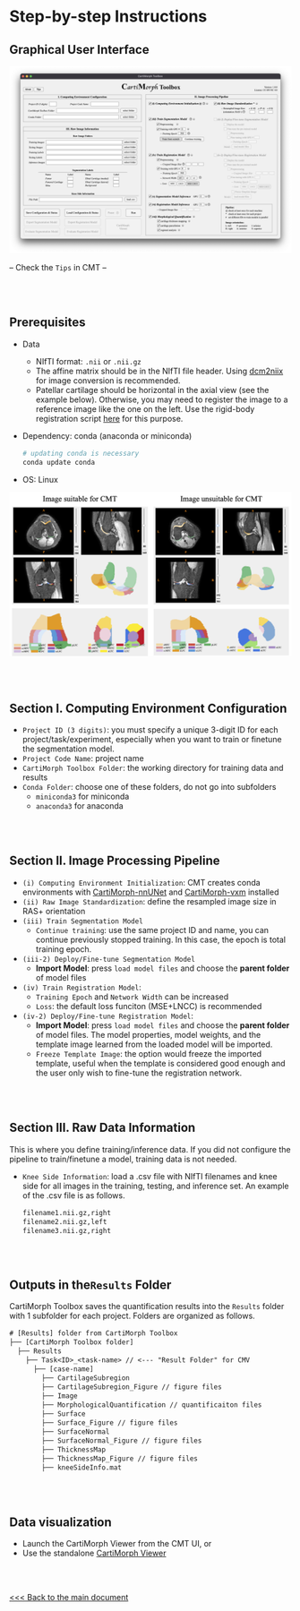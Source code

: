 # Step-by-step Instructions

## Graphical User Interface

![CMT-UI](instructions.assets/CMT-UI.png)

– Check the `Tips` in CMT –

<br/>
<br/>

## Prerequisites

- Data
  - NIfTI format: `.nii` or `.nii.gz`
  - The affine matrix should be in the NIfTI file header. Using [dcm2niix](https://github.com/rordenlab/dcm2niix) for image conversion is recommended.
  - Patellar cartilage should be horizontal in the axial view (see the example below). Otherwise, you may need to register the image to a reference image like the one on the left. Use the rigid-body registration script [here](https://github.com/YongchengYAO/CartiMorph-Toolbox/blob/main/Scripts/preCMT/CMT_regNIfTI_rigid.m) for this purpose.
  
- Dependency: conda (anaconda or miniconda)

  ```bash
  # updating conda is necessary
  conda update conda
  ```

- OS: Linux

![example-MRI](instructions.assets/example-MRI.png)

<br/>
<br/>

## Section I. Computing Environment Configuration

- `Project ID (3 digits)`: you must specify a unique 3-digit ID for each project/task/experiment, especially when you want to train or finetune the segmentation model.
- `Project Code Name`: project name
- `CartiMorph Toolbox Folder`: the working directory for training data and results
- `Conda Folder`: choose one of these folders, do not go into subfolders 
  - `miniconda3` for miniconda
  - `anaconda3` for anaconda

<br/>
<br/>

## Section II. Image Processing Pipeline

- `(i) Computing Environment Initialization`: CMT creates conda environments with [CartiMorph-nnUNet](https://github.com/YongchengYAO/CartiMorph-nnUNet) and [CartiMorph-vxm](https://github.com/YongchengYAO/CartiMorph-vxm) installed
- `(ii) Raw Image Standardization`: define the resampled image size in RAS+ orientation
- `(iii) Train Segmentation Model`
  - `Continue training`: use the same project ID and name, you can continue previously stopped training. In this case, the epoch is total training epoch.
- `(iii-2) Deploy/Fine-tune Segmentation Model`
  - **Import Model**: press `load model files` and choose the **parent folder** of model files
- `(iv) Train Registration Model`:  
  - `Training Epoch` and `Network Width` can be increased
  - `Loss`: the default loss funciton (MSE+LNCC) is recommended
- `(iv-2) Deploy/Fine-tune Registration Model`:  
  - **Import Model**: press `load model files` and choose the **parent folder** of model files. The model properties, model weights, and the template image learned from the loaded model will be imported.
  - `Freeze Template Image`: the option would freeze the imported template, useful when the template is considered good enough and the user only wish to fine-tune the registration network.

<br/>
<br/>

## Section III. Raw Data Information

This is where you define training/inference data. If you did not configure the pipeline to train/finetune a model, training data is not needed.

- `Knee Side Information`: load a .csv file with NIfTI filenames and knee side for all images in the training, testing, and inference set. An example of the .csv file is as follows.

  ```
  filename1.nii.gz,right
  filename2.nii.gz,left
  filename3.nii.gz,right
  ```

<br/>
<br/>

## Outputs in the`Results` Folder

CartiMorph Toolbox saves the quantification results into the `Results` folder with 1 subfolder for each project.  Folders are organized as follows.

```
# [Results] folder from CartiMorph Toolbox
├── [CartiMorph Toolbox folder]
  ├── Results
    ├── Task<ID>_<task-name> // <--- "Result Folder" for CMV
      ├── [case-name]
        ├── CartilageSubregion
        ├── CartilageSubregion_Figure // figure files
        ├── Image
        ├── MorphologicalQuantification // quantificaiton files
        ├── Surface
        ├── Surface_Figure // figure files
        ├── SurfaceNormal
        ├── SurfaceNormal_Figure // figure files
        ├── ThicknessMap
        ├── ThicknessMap_Figure // figure files
        ├── kneeSideInfo.mat
```

<br/>
<br/>

## Data visualization

- Launch the CartiMorph Viewer from the CMT UI, or
- Use the standalone [CartiMorph Viewer](https://github.com/YongchengYAO/CartiMorph-Viewer) 

<br/>
<br/>

[<<< Back to the main document](https://github.com/YongchengYAO/CartiMorph-Toolbox)
